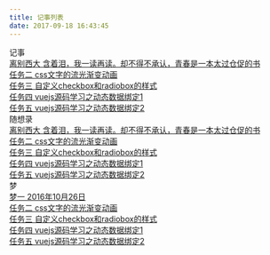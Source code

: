 ```yaml
---
title: 记事列表
date: 2017-09-18 16:43:45
---
```


<script type="text/javascript" src="../scripts/loadListCss.js" defer="defer"></script>
<div class="container 2017">
    <div class="header"><i class="icon-bookmark"></i>记事</div> 
    <div class="content">
      <div class="link-item">
        <a href="posts/xi_da_li_bie.html" target="_blank">
          <span class="title">离别西大</span>
          <span class="des">含着泪，我一读再读。却不得不承认，青春是一本太过仓促的书</span>
        </a>
      </div>
      <div class="link-item">
        <a href="" target="_blank">
          <span class="title">任务二</span>
          <span class="des">css文字的流光渐变动画</span>
        </a> 
      </div>
      <div class="link-item">
        <a href="" target="_blank">
          <span class="title">任务三</span>
          <span class="des">自定义checkbox和radiobox的样式</span>
        </a>
      </div>
      <div class="link-item">
        <a href="" target="_blank">
          <span class="title">任务四</span>
          <span class="des">vuejs源码学习之动态数据绑定1</span>
        </a>
      </div>
      <div class="link-item">
        <a href="" target="_blank">
          <span class="title">任务五</span>
          <span class="des">vuejs源码学习之动态数据绑定2</span>
        </a>
      </div>
    </div>
</div>
<div class="container 2017">
    <div class="header"><i class="icon-bookmark"></i>随想录</div> 
    <div class="content">
      <div class="link-item">
        <a href="posts/xi_da_li_bie.html" target="_blank">
          <span class="title">离别西大</span>
          <span class="des">含着泪，我一读再读。却不得不承认，青春是一本太过仓促的书</span>
        </a>
      </div>
      <div class="link-item">
        <a href="" target="_blank">
          <span class="title">任务二</span>
          <span class="des">css文字的流光渐变动画</span>
        </a> 
      </div>
      <div class="link-item">
        <a href="" target="_blank">
          <span class="title">任务三</span>
          <span class="des">自定义checkbox和radiobox的样式</span>
        </a>
      </div>
      <div class="link-item">
        <a href="" target="_blank">
          <span class="title">任务四</span>
          <span class="des">vuejs源码学习之动态数据绑定1</span>
        </a>
      </div>
      <div class="link-item">
        <a href="" target="_blank">
          <span class="title">任务五</span>
          <span class="des">vuejs源码学习之动态数据绑定2</span>
        </a>
      </div>
    </div>
</div>

<div class="container">
    <div class="header"><i class="icon-bookmark"></i>梦</div> 
    <div class="content">
      <div class="link-item">
        <a href="./posts/dream01.html" target="_blank">
          <span class="title">梦一</span>
          <span class="des">2016年10月26日</span>
        </a>
      </div>
      <div class="link-item">
        <a href="" target="_blank">
          <span class="title">任务二</span>
          <span class="des">css文字的流光渐变动画</span>
        </a> 
      </div>
      <div class="link-item">
        <a href="" target="_blank">
          <span class="title">任务三</span>
          <span class="des">自定义checkbox和radiobox的样式</span>
        </a>
      </div>
      <div class="link-item">
        <a href="" target="_blank">
          <span class="title">任务四</span>
          <span class="des">vuejs源码学习之动态数据绑定1</span>
        </a>
      </div>
      <div class="link-item">
        <a href="" target="_blank">
          <span class="title">任务五</span>
          <span class="des">vuejs源码学习之动态数据绑定2</span>
        </a>
      </div>
    </div>
</div>
